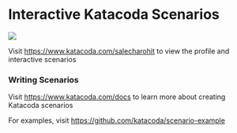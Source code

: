 # Interactive Katacoda Scenarios

[![](http://shields.katacoda.com/katacoda/salecharohit/count.svg)](https://www.katacoda.com/salecharohit "Get your profile on Katacoda.com")

Visit https://www.katacoda.com/salecharohit to view the profile and interactive scenarios

### Writing Scenarios
Visit https://www.katacoda.com/docs to learn more about creating Katacoda scenarios

For examples, visit https://github.com/katacoda/scenario-example
